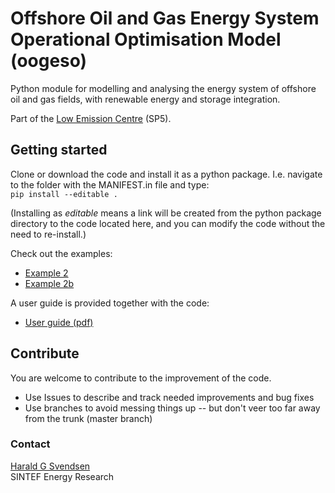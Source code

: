 # Offshore Oil and Gas Energy System Operational Optimisation Model (oogeso)

Python module for modelling and analysing the energy system of offshore oil and gas fields, with renewable energy and storage integration.

Part of the [Low Emission Centre](https://www.sintef.no/en/projects/lowemission-research-centre/) (SP5).

## Getting started

Clone or download the code and install it as a python package. I.e. navigate to the folder with the MANIFEST.in file and type:  
`pip install --editable .`

(Installing as _editable_ means a link will be created from the python package directory to the code located here, and you can modify the code without the
need to re-install.)

Check out the examples:

* [Example 2](examples/Example2.ipynb?viewer=nbviewer)
* [Example 2b](examples/Example2b.ipynb?viewer=nbviewer)

A user guide is provided together with  the code:

* [User guide (pdf)](../raw/master/doc/oogeso_manual.pdf)

## Contribute
You are welcome to contribute to the improvement of the code.

* Use Issues to describe and track needed improvements and bug fixes
* Use branches to avoid messing things up -- but don't veer too far away from the trunk (master branch)

### Contact

[Harald G Svendsen](https://www.sintef.no/en/all-employees/employee/?empid=3414)  
SINTEF Energy Research
